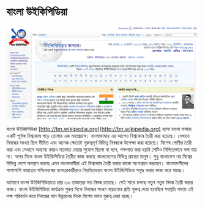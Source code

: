 # বাংলা উইকিপিডিয়া

![বাংলা উইকিপিডিয়ার প্রধান পাতা](images/bengali-wikipedia-home-page.jpeg "বাংলা উইকিপিডিয়ার প্রধান পাতা")

বাংলা উইকিপিডিয়া [http://bn.wikipedia.org](http://bn.wikipedia.org) হলো বাংলা ভাষায় একটি পূর্ণাঙ্গ বিশ্বকোষ গড়ে তোলার এক মহাপ্রয়াস। বাংলাভাষায় এর আগেও বিশ্বকোষ তৈরী করা হয়েছে। সেখানে নিবন্ধের সংখ্যা ছিল সীমিত এবং অনেক ক্ষেত্রেই গুরুত্বপূর্ণ বিভিন্ন নিবন্ধকে উপেক্ষা করা হয়েছে। বিশেষ গোষ্ঠির তৈরী করা এবং সেখানে অন্যান্য কারও মতামত দেয়ার সুযোগ ছিলো না বলে, পক্ষপাত করা হয়নি সেটিও নিশ্চিতভাবে বলা যায় না। অপর দিকে বাংলা উইকিপিডিয়া তৈরীর কাজ করছে বাংলাদেশের বিভিন্ন প্রান্তের মানুষ। শুধু বাংলাদেশ নয় বিশ্বের বিভিন্ন দেশে অবস্থান করছে এমন বাংলাভাষীরা এই বিশ্বকোষ তৈরী করার কাজে অংশগ্রহন করছেন। বাংলাদেশীদের পাশাপাশি ভারতের পশ্চিমবঙ্গের ব্যবহারকারীরাও নিয়মিতভাবে বাংলা উইকিপিডিয়া সমৃদ্ধ করার কাজ করে যাচ্ছে।

বর্তমানে বাংলা উইকিপিডিয়াতে প্রায় ৩৩ হাজারের মত নিবন্ধ রয়েছে। সেই সাথে চলছে নতুন নতুন নিবন্ধ তৈরী করার কাজ। বাংলা উইকিপিডিয়া কার্যক্রম শুরুর দিকে নিবন্ধের সংখ্যা বাড়ানোর প্রতি গুরুত্ব দেয়া হয়েছিল সম্প্রতি সময়ে এই লক্ষ পরিবর্তন করে নিবন্ধের মান উন্নয়নের দিকে বিশেষ ভাবে গুরুত্ব দেয়া হচ্ছে।

